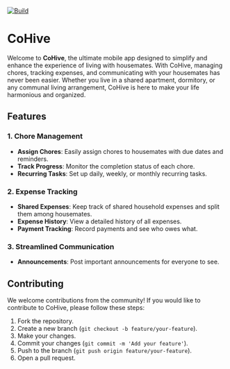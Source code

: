 [![Build](https://github.com/apolyeti/cohive/actions/workflows/build.yml/badge.svg?branch=master)](https://github.com/apolyeti/cohive/actions/workflows/build.yml)

# CoHive

Welcome to **CoHive**, the ultimate mobile app designed to simplify and enhance the experience of living with housemates. With CoHive, managing chores, tracking expenses, and communicating with your housemates has never been easier. Whether you live in a shared apartment, dormitory, or any communal living arrangement, CoHive is here to make your life harmonious and organized.

## Features

### 1. Chore Management
- **Assign Chores**: Easily assign chores to housemates with due dates and reminders.
- **Track Progress**: Monitor the completion status of each chore.
- **Recurring Tasks**: Set up daily, weekly, or monthly recurring tasks.

### 2. Expense Tracking
- **Shared Expenses**: Keep track of shared household expenses and split them among housemates.
- **Expense History**: View a detailed history of all expenses.
- **Payment Tracking**: Record payments and see who owes what.

### 3. Streamlined Communication
- **Announcements**: Post important announcements for everyone to see.

## Contributing

We welcome contributions from the community! If you would like to contribute to CoHive, please follow these steps:

1. Fork the repository.
2. Create a new branch (`git checkout -b feature/your-feature`).
3. Make your changes.
4. Commit your changes (`git commit -m 'Add your feature'`).
5. Push to the branch (`git push origin feature/your-feature`).
6. Open a pull request.

